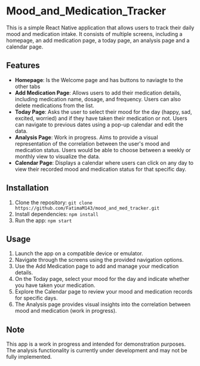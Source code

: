 # Mood_and_Medication_Tracker


This  is a simple React Native application that allows users to track their daily mood and medication intake. It consists of multiple screens, including a homepage, an add medication page, a today page, an analysis page and a calendar page.

## Features

- **Homepage**: Is the Welcome page and has buttons to naviagte to the other tabs
- **Add Medication Page**: Allows users to add their medication details, including medication name, dosage, and frequency. Users can also delete medications from the list.
- **Today Page**: Asks the user to select their mood for the day (happy, sad, excited, worried) and if they have taken their medication or not. Users can navigate to previous dates using a pop-up calendar and edit the data.
- **Analysis Page**: Work in progress. Aims to provide a visual representation of the correlation between the user's mood and medication status. Users would be able to choose between a weekly or monthly view to visualize the data.
- **Calendar Page**: Displays a calendar where users can click on any day to view their recorded mood and medication status for that specific day.


## Installation

1. Clone the repository: `git clone https://github.com/FatimaM143/mood_and_med_tracker.git`
2. Install dependencies: `npm install`
3. Run the app: `npm start`

## Usage

1. Launch the app on a compatible device or emulator.
2. Navigate through the screens using the provided navigation options.
3. Use the Add Medication page to add and manage your medication details.
4. On the Today page, select your mood for the day and indicate whether you have taken your medication.
5. Explore the Calendar page to review your mood and medication records for specific days.
6. The Analysis page provides visual insights into the correlation between mood and medication (work in progress).

## Note

This app is a work in progress and intended for demonstration purposes. The analysis functionality is currently under development and may not be fully implemented.


